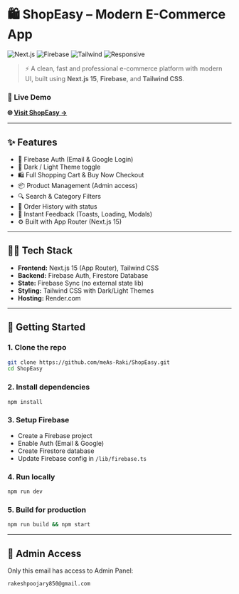 
# 🛍️ ShopEasy – Modern E-Commerce App

![Next.js](https://img.shields.io/badge/Next.js-15-blue?style=for-the-badge)
![Firebase](https://img.shields.io/badge/Firebase-Backend-orange?style=for-the-badge)
![Tailwind](https://img.shields.io/badge/Styled%20With-Tailwind%20CSS-38bdf8?style=for-the-badge)
![Responsive](https://img.shields.io/badge/Fully-Responsive-brightgreen?style=for-the-badge)

> ⚡ A clean, fast and professional e-commerce platform with modern UI, built using **Next.js 15**, **Firebase**, and **Tailwind CSS**.

### 🔗 Live Demo
**🌐 [Visit ShopEasy →](https://shopeasy-2we6.onrender.com)**

---

## ✨ Features

- 🔐 Firebase Auth (Email & Google Login)
- 🌙 Dark / Light Theme toggle
- 🛍️ Full Shopping Cart & Buy Now Checkout
- 📦 Product Management (Admin access)
- 🔍 Search & Category Filters
- 🧾 Order History with status
- 🚀 Instant Feedback (Toasts, Loading, Modals)
- ⚙️ Built with App Router (Next.js 15)

---

## 🧑‍💻 Tech Stack

- **Frontend:** Next.js 15 (App Router), Tailwind CSS
- **Backend:** Firebase Auth, Firestore Database
- **State:** Firebase Sync (no external state lib)
- **Styling:** Tailwind CSS with Dark/Light Themes
- **Hosting:** Render.com

---

## 🚀 Getting Started

### 1. Clone the repo
```bash
git clone https://github.com/meAs-Raki/ShopEasy.git
cd ShopEasy
```

### 2. Install dependencies
```bash
npm install
```

### 3. Setup Firebase
- Create a Firebase project
- Enable Auth (Email & Google)
- Create Firestore database
- Update Firebase config in `/lib/firebase.ts`

### 4. Run locally
```bash
npm run dev
```

### 5. Build for production
```bash
npm run build && npm start
```

---

## 🧙 Admin Access
Only this email has access to Admin Panel:
```
rakeshpoojary850@gmail.com
```


